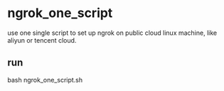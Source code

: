 # ngrok_one_script
use one single script to set up ngrok on public cloud linux machine, like aliyun or tencent cloud.

## run 
bash ngrok_one_script.sh 


